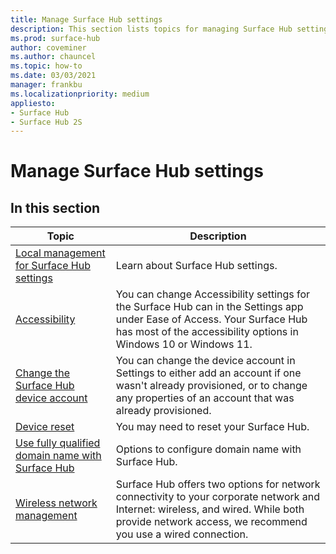 ```yaml
---
title: Manage Surface Hub settings
description: This section lists topics for managing Surface Hub settings.
ms.prod: surface-hub
author: coveminer
ms.author: chauncel
ms.topic: how-to
ms.date: 03/03/2021
manager: frankbu
ms.localizationpriority: medium
appliesto:
- Surface Hub
- Surface Hub 2S
---
```


# Manage Surface Hub settings

## In this section

|Topic | Description|
| ------ | --------------- |
| [Local management for Surface Hub settings](local-management-surface-hub-settings.md) | Learn about Surface Hub settings.  |
| [Accessibility](accessibility-surface-hub.md) | You can change Accessibility settings for the Surface Hub can in the Settings app under Ease of Access. Your Surface Hub has most of the accessibility options in Windows 10 or Windows 11.|
| [Change the Surface Hub device account](change-surface-hub-device-account.md) | You can change the device account in Settings to either add an account if one wasn't already provisioned, or to change any properties of an account that was already provisioned.|
| [Device reset](device-reset-surface-hub.md) | You may need to reset your Surface Hub.|
| [Use fully qualified domain name with Surface Hub](use-fully-qualified-domain-name-surface-hub.md) | Options to configure domain name with Surface Hub.  |
| [Wireless network management](wireless-network-management-for-surface-hub.md) | Surface Hub offers two options for network connectivity to your corporate network and Internet: wireless, and wired. While both provide network access, we recommend you use a wired connection. |
